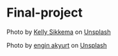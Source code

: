 # Final-project
Photo by <a href="https://unsplash.com/@kellysikkema?utm_content=creditCopyText&utm_medium=referral&utm_source=unsplash">Kelly Sikkema</a> on <a href="https://unsplash.com/photos/white-spiral-notebook-on-brown-wooden-table-2q_frVRXWfQ?utm_content=creditCopyText&utm_medium=referral&utm_source=unsplash">Unsplash</a>
  
Photo by <a href="https://unsplash.com/@enginakyurt?utm_content=creditCopyText&utm_medium=referral&utm_source=unsplash">engin akyurt</a> on <a href="https://unsplash.com/photos/white-book-with-blue-pen-IZj7vckPGiw?utm_content=creditCopyText&utm_medium=referral&utm_source=unsplash">Unsplash</a>
 
  